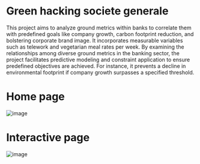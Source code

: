 # Green hacking societe generale
This project aims to analyze ground metrics within banks to correlate them with predefined goals like company growth, carbon footprint reduction, and bolstering corporate brand image. It incorporates measurable variables such as telework and vegetarian meal rates per week. By examining the relationships among diverse ground metrics in the banking sector, the project facilitates predictive modeling and constraint application to ensure predefined objectives are achieved. For instance, it prevents a decline in environmental footprint if company growth surpasses a specified threshold.  

# Home page
![image](https://github.com/jorgekorgut/Green_Hacking/assets/70108521/be60ddc6-0711-4411-8a07-bec358e9f594)

# Interactive page
![image](https://github.com/jorgekorgut/Green_Hacking/assets/70108521/67741cb2-4580-433a-bdf5-b7dc03db33e7)
